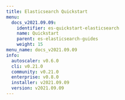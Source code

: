 ```yaml
---
title: Elasticsearch Quickstart
menu:
  docs_v2021.09.09:
    identifier: es-quickstart-elasticsearch
    name: Quickstart
    parent: es-elasticsearch-guides
    weight: 15
menu_name: docs_v2021.09.09
info:
  autoscaler: v0.6.0
  cli: v0.21.0
  community: v0.21.0
  enterprise: v0.8.0
  installer: v2021.09.09
  version: v2021.09.09
---
```


